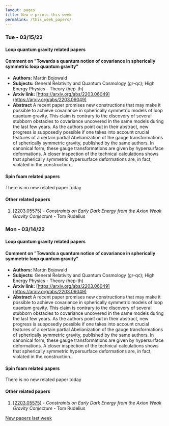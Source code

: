```yaml
---
layout: pages
title: New e-prints this week
permalink: /this_week_papers/
---
```




### Tue - 03/15/22

#### Loop quantum gravity related papers

#### **Comment on "Towards a quantum notion of covariance in spherically  symmetric loop quantum gravity"**
 - **Authors:** Martin Bojowald
 - **Subjects:** General Relativity and Quantum Cosmology (gr-qc); High Energy Physics - Theory (hep-th)
 - **Arxiv link:** [https://arxiv.org/abs/2203.06049](https://arxiv.org/abs/2203.06049)
 - **Abstract**
 A recent paper promises new constructions that may make it possible to achieve covariance in spherically symmetric models of loop quantum gravity. This claim is contrary to the discovery of several stubborn obstacles to covariance uncovered in the same models during the last few years. As the authors point out in their abstract, new progress is supposedly possible if one takes into account crucial features of a certain partial Abelianization of the gauge transformations of spherically symmetric gravity, published by the same authors. In canonical form, these gauge transformations are given by hypersurface deformations. A closer inspection of the technical calculations shows that spherically symmetric hypersurface deformations are, in fact, violated in the construction. 

#### Spin foam related papers

There is no new related paper today 



#### Other related papers

1. [[2203.05575]](https://arxiv.org/abs/2203.05575) - *Constraints on Early Dark Energy from the Axion Weak Gravity Conjecture* - Tom Rudelius



### Mon - 03/14/22

#### Loop quantum gravity related papers

#### **Comment on "Towards a quantum notion of covariance in spherically  symmetric loop quantum gravity"**
 - **Authors:** Martin Bojowald
 - **Subjects:** General Relativity and Quantum Cosmology (gr-qc); High Energy Physics - Theory (hep-th)
 - **Arxiv link:** [https://arxiv.org/abs/2203.06049](https://arxiv.org/abs/2203.06049)
 - **Abstract**
 A recent paper promises new constructions that may make it possible to achieve covariance in spherically symmetric models of loop quantum gravity. This claim is contrary to the discovery of several stubborn obstacles to covariance uncovered in the same models during the last few years. As the authors point out in their abstract, new progress is supposedly possible if one takes into account crucial features of a certain partial Abelianization of the gauge transformations of spherically symmetric gravity, published by the same authors. In canonical form, these gauge transformations are given by hypersurface deformations. A closer inspection of the technical calculations shows that spherically symmetric hypersurface deformations are, in fact, violated in the construction. 

#### Spin foam related papers

There is no new related paper today 



#### Other related papers

1. [[2203.05575]](https://arxiv.org/abs/2203.05575) - *Constraints on Early Dark Energy from the Axion Weak Gravity Conjecture* - Tom Rudelius






[New papers last week]({{site.url}}/archived/weekly/pre-prints/2022/03/14/archived_weekly_papers.html)